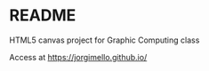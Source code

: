 # README

HTML5 canvas project for Graphic Computing class

Access at https://jorgimello.github.io/
